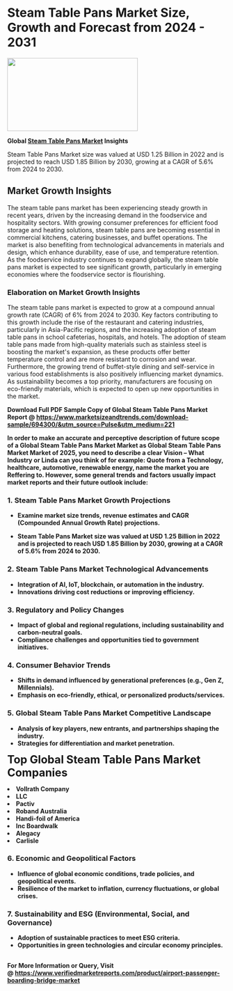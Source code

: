 <H1>Steam Table Pans Market Size, Growth and Forecast from 2024 - 2031</H1><img class="aligncenter size-medium wp-image-584254" src="https://thirdeyenews.in/wp-content/uploads/2024/09/Global-Market-Research-300x168.jpeg" alt="" width="300" height="168" /><p><strong>Global&nbsp;<a href="https://www.marketsizeandtrends.com/download-sample/694300/&amp;utm_source=Pulse&amp;utm_medium=221">Steam Table Pans Market</a> Insights</strong></p><p>Steam Table Pans Market size was valued at USD 1.25 Billion in 2022 and is projected to reach USD 1.85 Billion by 2030, growing at a CAGR of 5.6% from 2024 to 2030.</p><p><h2>Market Growth Insights</h2> <p>The steam table pans market has been experiencing steady growth in recent years, driven by the increasing demand in the foodservice and hospitality sectors. With growing consumer preferences for efficient food storage and heating solutions, steam table pans are becoming essential in commercial kitchens, catering businesses, and buffet operations. The market is also benefiting from technological advancements in materials and design, which enhance durability, ease of use, and temperature retention. As the foodservice industry continues to expand globally, the steam table pans market is expected to see significant growth, particularly in emerging economies where the foodservice sector is flourishing.</p> <p><strong></strong></p> <h3>Elaboration on Market Growth Insights</h3> <p>The steam table pans market is expected to grow at a compound annual growth rate (CAGR) of 6% from 2024 to 2030. Key factors contributing to this growth include the rise of the restaurant and catering industries, particularly in Asia-Pacific regions, and the increasing adoption of steam table pans in school cafeterias, hospitals, and hotels. The adoption of steam table pans made from high-quality materials such as stainless steel is boosting the market's expansion, as these products offer better temperature control and are more resistant to corrosion and wear. Furthermore, the growing trend of buffet-style dining and self-service in various food establishments is also positively influencing market dynamics. As sustainability becomes a top priority, manufacturers are focusing on eco-friendly materials, which is expected to open up new opportunities in the market.</p> <p><strong></p><p><span class=""><strong>Download Full PDF Sample Copy of Global Steam Table Pans Market Report</strong> @ <a href="https://www.marketsizeandtrends.com/download-sample/694300/&amp;utm_source=Pulse&amp;utm_medium=221" target="_blank">https://www.marketsizeandtrends.com/download-sample/694300/&amp;utm_source=Pulse&amp;utm_medium=221</a></span></p><p>In order to make an accurate and perceptive description of future scope of a Global&nbsp;Steam Table Pans Market Market as Global&nbsp;Steam Table Pans Market Market of 2025, you need to describe a clear Vision &ndash; What Industry or Linda can you think of for example: Quote from a Technology, healthcare, automotive, renewable energy, name the market you are Reffering to. However, some general trends and factors usually impact market reports and their future outlook include:</p><h3>1.&nbsp;<strong>Steam Table Pans Market Growth Projections</strong></h3><ul><li>Examine market size trends, revenue estimates and CAGR (Compounded Annual Growth Rate) projections.</li><li><p>Steam Table Pans Market size was valued at USD 1.25 Billion in 2022 and is projected to reach USD 1.85 Billion by 2030, growing at a CAGR of 5.6% from 2024 to 2030.</p></li></ul><h3>2.&nbsp;<strong>Steam Table Pans Market Technological Advancements</strong></h3><ul><li>Integration of AI, IoT, blockchain, or automation in the industry.</li><li>Innovations driving cost reductions or improving efficiency.</li></ul><h3>3.&nbsp;<strong>Regulatory and Policy Changes</strong></h3><ul><li>Impact of global and regional regulations, including sustainability and carbon-neutral goals.</li><li>Compliance challenges and opportunities tied to government initiatives.</li></ul><h3>4.&nbsp;<strong>Consumer Behavior Trends</strong></h3><ul><li>Shifts in demand influenced by generational preferences (e.g., Gen Z, Millennials).</li><li>Emphasis on eco-friendly, ethical, or personalized products/services.</li></ul><h3>5.&nbsp;<strong>Global Steam Table Pans Market Competitive Landscape</strong></h3><ul><li>Analysis of key players, new entrants, and partnerships shaping the industry.</li><li>Strategies for differentiation and market penetration.</li></ul><p data-pm-slice="1 1 []"><span style="color: inherit; font-family: inherit; font-size: 25px;">Top Global Steam Table Pans Market Companies</span></p><div class="" data-test-id=""><p><li>Vollrath Company</li><li>LLC</li><li> Pactiv</li><li> Roband Australia</li><li> Handi-foil of America</li><li> Inc Boardwalk</li><li> Alegacy</li><li> Carlisle</li></p></div><h3>6.&nbsp;<strong>Economic and Geopolitical Factors</strong></h3><ul><li>Influence of global economic conditions, trade policies, and geopolitical events.</li><li>Resilience of the market to inflation, currency fluctuations, or global crises.</li></ul><h3>7.&nbsp;<strong>Sustainability and ESG (Environmental, Social, and Governance)</strong></h3><ul><li>Adoption of sustainable practices to meet ESG criteria.</li><li>Opportunities in green technologies and circular economy principles.</li></ul><h2><strong style="font-size: 14px;">For More Information or Query, Visit @&nbsp;</strong><a style="background-color: #ffffff; font-size: 14px;" href="https://www.marketsizeandtrends.com/report/steam-table-pans-market/" target="_blank">https://www.verifiedmarketreports.com/product/airport-passenger-boarding-bridge-market</a></h2>
